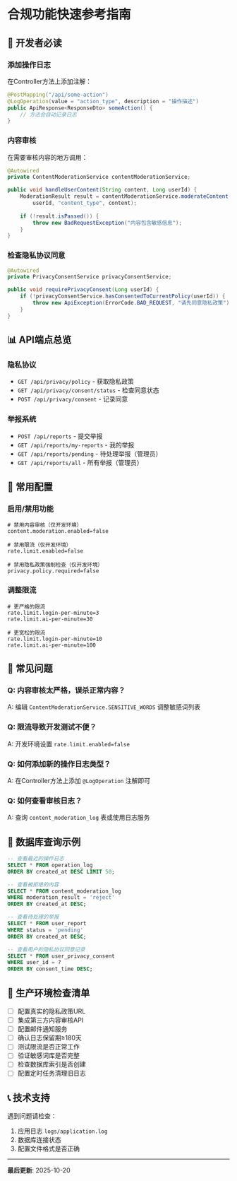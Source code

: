 # 合规功能快速参考指南

## 🎯 开发者必读

### 添加操作日志

在Controller方法上添加注解：

```java
@PostMapping("/api/some-action")
@LogOperation(value = "action_type", description = "操作描述")
public ApiResponse<ResponseDto> someAction() {
    // 方法会自动记录日志
}
```

### 内容审核

在需要审核内容的地方调用：

```java
@Autowired
private ContentModerationService contentModerationService;

public void handleUserContent(String content, Long userId) {
    ModerationResult result = contentModerationService.moderateContent(
        userId, "content_type", content);
    
    if (!result.isPassed()) {
        throw new BadRequestException("内容包含敏感信息");
    }
}
```

### 检查隐私协议同意

```java
@Autowired
private PrivacyConsentService privacyConsentService;

public void requirePrivacyConsent(Long userId) {
    if (!privacyConsentService.hasConsentedToCurrentPolicy(userId)) {
        throw new ApiException(ErrorCode.BAD_REQUEST, "请先同意隐私政策");
    }
}
```

## 📊 API端点总览

### 隐私协议
- `GET /api/privacy/policy` - 获取隐私政策
- `GET /api/privacy/consent/status` - 检查同意状态
- `POST /api/privacy/consent` - 记录同意

### 举报系统
- `POST /api/reports` - 提交举报
- `GET /api/reports/my-reports` - 我的举报
- `GET /api/reports/pending` - 待处理举报（管理员）
- `GET /api/reports/all` - 所有举报（管理员）

## 🔧 常用配置

### 启用/禁用功能

```properties
# 禁用内容审核（仅开发环境）
content.moderation.enabled=false

# 禁用限流（仅开发环境）
rate.limit.enabled=false

# 禁用隐私政策强制检查（仅开发环境）
privacy.policy.required=false
```

### 调整限流

```properties
# 更严格的限流
rate.limit.login-per-minute=3
rate.limit.ai-per-minute=30

# 更宽松的限流
rate.limit.login-per-minute=10
rate.limit.ai-per-minute=100
```

## 🐛 常见问题

### Q: 内容审核太严格，误杀正常内容？
A: 编辑 `ContentModerationService.SENSITIVE_WORDS` 调整敏感词列表

### Q: 限流导致开发测试不便？
A: 开发环境设置 `rate.limit.enabled=false`

### Q: 如何添加新的操作日志类型？
A: 在Controller方法上添加 `@LogOperation` 注解即可

### Q: 如何查看审核日志？
A: 查询 `content_moderation_log` 表或使用日志服务

## 📝 数据库查询示例

```sql
-- 查看最近的操作日志
SELECT * FROM operation_log 
ORDER BY created_at DESC LIMIT 50;

-- 查看被拒绝的内容
SELECT * FROM content_moderation_log 
WHERE moderation_result = 'reject' 
ORDER BY created_at DESC;

-- 查看待处理的举报
SELECT * FROM user_report 
WHERE status = 'pending' 
ORDER BY created_at DESC;

-- 查看用户的隐私协议同意记录
SELECT * FROM user_privacy_consent 
WHERE user_id = ? 
ORDER BY consent_time DESC;
```

## 🚨 生产环境检查清单

- [ ] 配置真实的隐私政策URL
- [ ] 集成第三方内容审核API
- [ ] 配置邮件通知服务
- [ ] 确认日志保留期≥180天
- [ ] 测试限流是否正常工作
- [ ] 验证敏感词库是否完整
- [ ] 检查数据库索引是否创建
- [ ] 配置定时任务清理旧日志

## 📞 技术支持

遇到问题请检查：
1. 应用日志 `logs/application.log`
2. 数据库连接状态
3. 配置文件格式是否正确

---
**最后更新**: 2025-10-20

